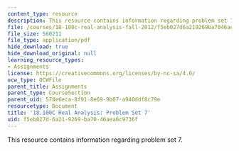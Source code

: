 ```yaml
---
content_type: resource
description: This resource contains information regarding problem set 7.
file: /courses/18-100c-real-analysis-fall-2012/f5eb027d6a219269ba7046aea6c9736f_MIT18_100CF12_ps7.pdf
file_size: 560211
file_type: application/pdf
hide_download: true
hide_download_original: null
learning_resource_types:
- Assignments
license: https://creativecommons.org/licenses/by-nc-sa/4.0/
ocw_type: OCWFile
parent_title: Assignments
parent_type: CourseSection
parent_uid: 578e6eca-8f91-8e69-9b07-a940ddf8c79e
resourcetype: Document
title: '18.100C Real Analysis: Problem Set 7'
uid: f5eb027d-6a21-9269-ba70-46aea6c9736f
---
```

This resource contains information regarding problem set 7.